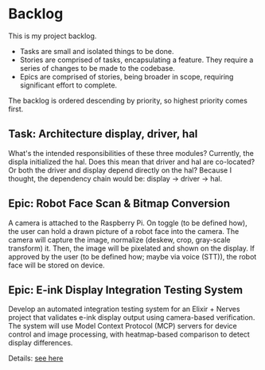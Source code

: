 # Backlog

This is my project backlog.

- Tasks are small and isolated things to be done.
- Stories are comprised of tasks, encapsulating a feature. They require a series of changes to be made to the codebase.
- Epics are comprised of stories, being broader in scope, requiring significant effort to complete.

The backlog is ordered descending by priority, so highest priority comes first.

## Task: Architecture display, driver, hal

What's the intended responsibilities of these three modules?
Currently, the displa initialized the hal.
Does this mean that driver and hal are co-located?
Or both the driver and display depend directly on the hal?
Because I thought, the dependency chain would be: display -> driver -> hal.

## Epic: Robot Face Scan & Bitmap Conversion

A camera is attached to the Raspberry Pi.
On toggle (to be defined how), the user can hold a drawn picture of a robot face into the camera.
The camera will capture the image, normalize (deskew, crop, gray-scale transform) it.
Then, the image will be pixelated and shown on the display.
If approved by the user (to be defined how; maybe via voice (STT)), the robot face will be stored on device.

## Epic: E-ink Display Integration Testing System

Develop an automated integration testing system for an Elixir + Nerves project that validates e-ink display output using camera-based verification. The system will use Model Context Protocol (MCP) servers for device control and image processing, with heatmap-based comparison to detect display differences.

Details: [see here](./.specs/e-ink-integration-test-setup.md)